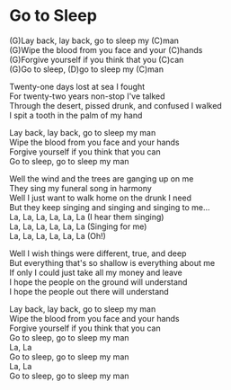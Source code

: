 # Go to Sleep

(G)Lay back, lay back, go to sleep my (C)man  
(G)Wipe the blood from you face and your (C)hands  
(G)Forgive yourself if you think that you (C)can  
(G)Go to sleep, (D)go to sleep my (C)man  
  
Twenty-one days lost at sea I fought  
For twenty-two years non-stop I've talked  
Through the desert, pissed drunk, and confused I walked  
I spit a tooth in the palm of my hand  
  
Lay back, lay back, go to sleep my man  
Wipe the blood from you face and your hands  
Forgive yourself if you think that you can  
Go to sleep, go to sleep my man  
  
Well the wind and the trees are ganging up on me  
They sing my funeral song in harmony  
Well I just want to walk home on the drunk I need  
But they keep singing and singing and singing to me...  
La, La, La, La, La, La (I hear them singing)  
La, La, La, La, La, La (Singing for me)  
La, La, La, La, La, La (Oh\!)  
  
Well I wish things were different, true, and deep  
But everything that's so shallow is everything about me  
If only I could just take all my money and leave  
I hope the people on the ground will understand  
I hope the people out there will understand  
  
Lay back, lay back, go to sleep my man  
Wipe the blood from you face and your hands  
Forgive yourself if you think that you can  
Go to sleep, go to sleep my man  
La, La  
Go to sleep, go to sleep my man  
La, La  
Go to sleep, go to sleep my man
